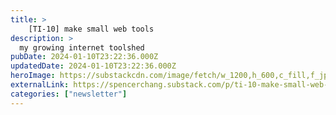 ```yaml
---
title: >
    [TI-10] make small web tools
description: >
  my growing internet toolshed
pubDate: 2024-01-10T23:22:36.000Z
updatedDate: 2024-01-10T23:22:36.000Z
heroImage: https://substackcdn.com/image/fetch/w_1200,h_600,c_fill,f_jpg,q_auto:good,fl_progressive:steep,g_auto/https%3A%2F%2Fsubstack-post-media.s3.amazonaws.com%2Fpublic%2Fimages%2F749e3ca3-002c-4cf2-bb84-b6f7ce7d73c4_1920x1080.png
externalLink: https://spencerchang.substack.com/p/ti-10-make-small-web-tools
categories: ["newsletter"]
---
```

    